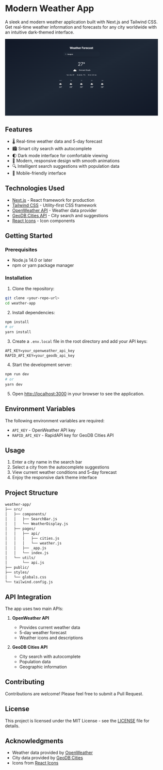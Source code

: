 # Modern Weather App

A sleek and modern weather application built with Next.js and Tailwind CSS. Get real-time weather information and forecasts for any city worldwide with an intuitive dark-themed interface.

![Weather App Screenshot](public/assets/preview.png)

## Features

- 🌡️ Real-time weather data and 5-day forecast
- 🏙️ Smart city search with autocomplete
- 🌓 Dark mode interface for comfortable viewing
- 🎨 Modern, responsive design with smooth animations
- 🔍 Intelligent search suggestions with population data
- 📱 Mobile-friendly interface

## Technologies Used

- [Next.js](https://nextjs.org/) - React framework for production
- [Tailwind CSS](https://tailwindcss.com/) - Utility-first CSS framework
- [OpenWeather API](https://openweathermap.org/api) - Weather data provider
- [GeoDB Cities API](https://rapidapi.com/wirefreethought/api/geodb-cities/) - City search and suggestions
- [React Icons](https://react-icons.github.io/react-icons/) - Icon components

## Getting Started

### Prerequisites

- Node.js 14.0 or later
- npm or yarn package manager

### Installation

1. Clone the repository:

```bash
git clone <your-repo-url>
cd weather-app
```

2. Install dependencies:

```bash
npm install
# or
yarn install
```

3. Create a `.env.local` file in the root directory and add your API keys:

```env
API_KEY=your_openweather_api_key
RAPID_API_KEY=your_geodb_api_key
```

4. Start the development server:

```bash
npm run dev
# or
yarn dev
```

5. Open [http://localhost:3000](http://localhost:3000) in your browser to see the application.

## Environment Variables

The following environment variables are required:

- `API_KEY` - OpenWeather API key
- `RAPID_API_KEY` - RapidAPI key for GeoDB Cities API

## Usage

1. Enter a city name in the search bar
2. Select a city from the autocomplete suggestions
3. View current weather conditions and 5-day forecast
4. Enjoy the responsive dark theme interface

## Project Structure

```
weather-app/
├── src/
│   ├── components/
│   │   ├── SearchBar.js
│   │   └── WeatherDisplay.js
│   ├── pages/
│   │   ├── api/
│   │   │   ├── cities.js
│   │   │   └── weather.js
│   │   ├── _app.js
│   │   └── index.js
│   └── utils/
│       └── api.js
├── public/
├── styles/
│   └── globals.css
└── tailwind.config.js
```

## API Integration

The app uses two main APIs:

1. **OpenWeather API**

   - Provides current weather data
   - 5-day weather forecast
   - Weather icons and descriptions

2. **GeoDB Cities API**
   - City search with autocomplete
   - Population data
   - Geographic information

## Contributing

Contributions are welcome! Please feel free to submit a Pull Request.

## License

This project is licensed under the MIT License - see the [LICENSE](LICENSE) file for details.

## Acknowledgments

- Weather data provided by [OpenWeather](https://openweathermap.org/)
- City data provided by [GeoDB Cities](https://rapidapi.com/wirefreethought/api/geodb-cities/)
- Icons from [React Icons](https://react-icons.github.io/react-icons/)
